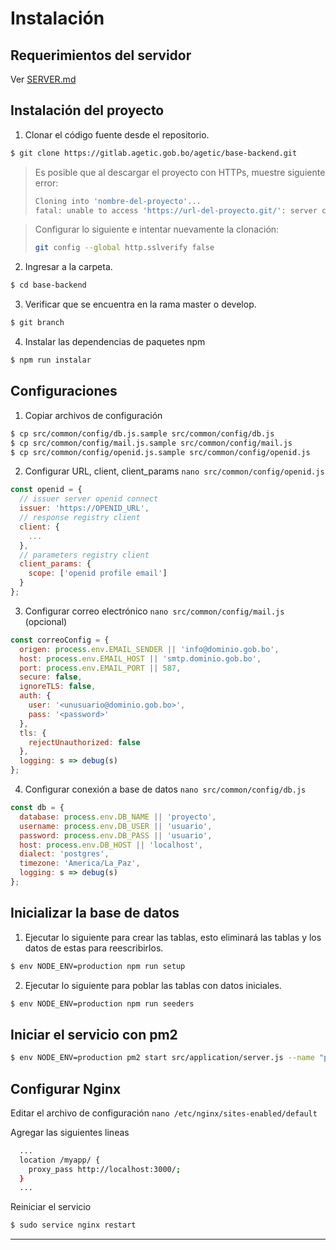 # Instalación

## Requerimientos del servidor

Ver [SERVER.md](SERVER.md)

## Instalación del proyecto

1. Clonar el código fuente desde el repositorio.

```sh
$ git clone https://gitlab.agetic.gob.bo/agetic/base-backend.git
```

> Es posible que al descargar el proyecto con HTTPs, muestre siguiente error:
> ```sh
> Cloning into 'nombre-del-proyecto'...
> fatal: unable to access 'https://url-del-proyecto.git/': server certificate verification >failed. CAfile: /etc/ssl/certs/ca-certificates.crt CRLfile: none
> ```


> Configurar lo siguiente e intentar nuevamente la clonación:
> ```sh
> git config --global http.sslverify false
> ```

2. Ingresar a la carpeta.

```sh
$ cd base-backend
```

3. Verificar que se encuentra en la rama master o develop.

```sh
$ git branch
```

4. Instalar las dependencias de paquetes npm

```sh
$ npm run instalar
```

## Configuraciones

1. Copiar archivos de configuración

```sh
$ cp src/common/config/db.js.sample src/common/config/db.js
$ cp src/common/config/mail.js.sample src/common/config/mail.js
$ cp src/common/config/openid.js.sample src/common/config/openid.js
```

2. Configurar URL, client, client_params `nano src/common/config/openid.js`

```js
const openid = {
  // issuer server openid connect
  issuer: 'https://OPENID_URL',
  // response registry client
  client: {
    ...
  },
  // parameters registry client
  client_params: {
    scope: ['openid profile email']
  }
};
```

3. Configurar correo electrónico `nano src/common/config/mail.js` (opcional)

```js
const correoConfig = {
  origen: process.env.EMAIL_SENDER || 'info@dominio.gob.bo',
  host: process.env.EMAIL_HOST || 'smtp.dominio.gob.bo',
  port: process.env.EMAIL_PORT || 587,
  secure: false,
  ignoreTLS: false,
  auth: {
    user: '<unusuario@dominio.gob.bo>',
    pass: '<password>'
  },
  tls: {
    rejectUnauthorized: false
  },
  logging: s => debug(s)
};
```

4. Configurar conexión a base de datos `nano src/common/config/db.js`

```js
const db = {
  database: process.env.DB_NAME || 'proyecto',
  username: process.env.DB_USER || 'usuario',
  password: process.env.DB_PASS || 'usuario',
  host: process.env.DB_HOST || 'localhost',
  dialect: 'postgres',
  timezone: 'America/La_Paz',
  logging: s => debug(s)
};
```

## Inicializar la base de datos

1. Ejecutar lo siguiente para crear las tablas, esto eliminará las tablas y los datos de estas para reescribirlos.

```sh
$ env NODE_ENV=production npm run setup
```

2. Ejecutar lo siguiente para poblar las tablas con datos iniciales.

```sh
$ env NODE_ENV=production npm run seeders
```

## Iniciar el servicio con pm2

```sh
$ env NODE_ENV=production pm2 start src/application/server.js --name "proyecto-api"
```

## Configurar Nginx

Editar el archivo de configuración `nano /etc/nginx/sites-enabled/default`

Agregar las siguientes lineas

```sh
  ...
  location /myapp/ {
    proxy_pass http://localhost:3000/;
  }
  ...
```

Reiniciar el servicio

```sh
$ sudo service nginx restart
```

---
